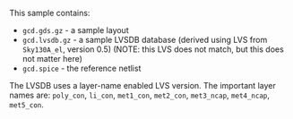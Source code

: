 <!--
--------------------------------------------------------------------------------
SPDX-FileCopyrightText: 2024-2025 Martin Jan Köhler and Harald Pretl
Johannes Kepler University, Institute for Integrated Circuits.

This file is part of KPEX 
(see https://github.com/martinjankoehler/klayout-pex).

This program is free software: you can redistribute it and/or modify
it under the terms of the GNU General Public License as published by
the Free Software Foundation, either version 3 of the License, or
(at your option) any later version.

This program is distributed in the hope that it will be useful,
but WITHOUT ANY WARRANTY; without even the implied warranty of
MERCHANTABILITY or FITNESS FOR A PARTICULAR PURPOSE.  See the
GNU General Public License for more details.

You should have received a copy of the GNU General Public License
along with this program. If not, see <http://www.gnu.org/licenses/>.
SPDX-License-Identifier: GPL-3.0-or-later
--------------------------------------------------------------------------------
-->
This sample contains:

* `gcd.gds.gz` - a sample layout
* `gcd.lvsdb.gz` - a sample LVSDB database (derived using LVS from `Sky130A_el`, version 0.5)
  (NOTE: this LVS does not match, but this does not matter here)
* `gcd.spice` - the reference netlist

The LVSDB uses a layer-name enabled LVS version. The important 
layer names are: `poly_con`, `li_con`, `met1_con`, `met2_con`, `met3_ncap`, `met4_ncap`, `met5_con`.

